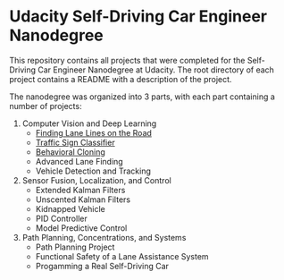 ﻿# Udacity Self-Driving Car Engineer Nanodegree

This repository contains all projects that were completed for the Self-Driving Car Engineer Nanodegree at Udacity. The root directory of each project contains a README with a description of the project.

The nanodegree was organized into 3 parts, with each part containing a number of projects:

1. Computer Vision and Deep Learning
    - [Finding Lane Lines on the Road](FindingLaneLinesOnTheRoad)
    - [Traffic Sign Classifier](TrafficSignClassifier)
    - [Behavioral Cloning](BehavioralCloning)
    - Advanced Lane Finding
    - Vehicle Detection and Tracking
2. Sensor Fusion, Localization, and Control
    - Extended Kalman Filters
    - Unscented Kalman Filters
    - Kidnapped Vehicle
    - PID Controller
    - Model Predictive Control
3. Path Planning, Concentrations, and Systems
    - Path Planning Project
    - Functional Safety of a Lane Assistance System
    - Progamming a Real Self-Driving Car
